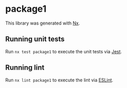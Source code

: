 # package1

This library was generated with [Nx](https://nx.dev).

## Running unit tests

Run `nx test package1` to execute the unit tests via [Jest](https://jestjs.io).

## Running lint

Run `nx lint package1` to execute the lint via [ESLint](https://eslint.org/).
